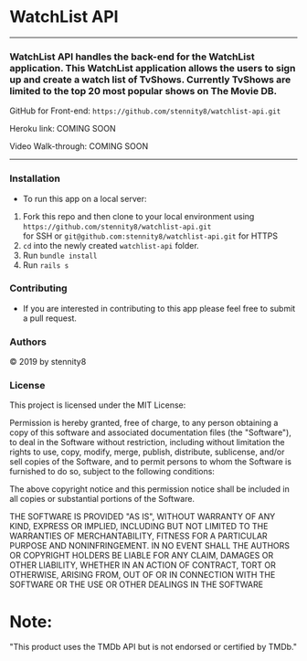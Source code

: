 # WatchList API

---

### WatchList API handles the back-end for the WatchList application.  This WatchList application allows the users to sign up and create a watch list of TvShows.  Currently TvShows are limited to the top 20 most popular shows on The Movie DB.  


GitHub for Front-end: `https://github.com/stennity8/watchlist-api.git`

Heroku link: COMING SOON

Video Walk-through: COMING SOON

---

### Installation

- To run this app on a local server:

1. Fork this repo and then clone to your local environment using `https://github.com/stennity8/watchlist-api.git` <br> for SSH or `git@github.com:stennity8/watchlist-api.git` for HTTPS
2. `cd` into the newly created `watchlist-api` folder.
3. Run `bundle install`
4. Run `rails s`

### Contributing

- If you are interested in contributing to this app please feel free to submit a pull request.

### Authors

© 2019 by stennity8

### License

This project is licensed under the MIT License:

Permission is hereby granted, free of charge, to any person obtaining a copy of this software and associated documentation files (the "Software"), to deal in the Software without restriction, including without limitation the rights to use, copy, modify, merge, publish, distribute, sublicense, and/or sell copies of the Software, and to permit persons to whom the Software is furnished to do so, subject to the following conditions:

The above copyright notice and this permission notice shall be included in all copies or substantial portions of the Software.

THE SOFTWARE IS PROVIDED "AS IS", WITHOUT WARRANTY OF ANY KIND, EXPRESS OR IMPLIED, INCLUDING BUT NOT LIMITED TO THE WARRANTIES OF MERCHANTABILITY, FITNESS FOR A PARTICULAR PURPOSE AND NONINFRINGEMENT. IN NO EVENT SHALL THE AUTHORS OR COPYRIGHT HOLDERS BE LIABLE FOR ANY CLAIM, DAMAGES OR OTHER LIABILITY, WHETHER IN AN ACTION OF CONTRACT, TORT OR OTHERWISE, ARISING FROM, OUT OF OR IN CONNECTION WITH THE SOFTWARE OR THE USE OR OTHER DEALINGS IN THE SOFTWARE

# Note:
"This product uses the TMDb API but is not endorsed or certified by TMDb."